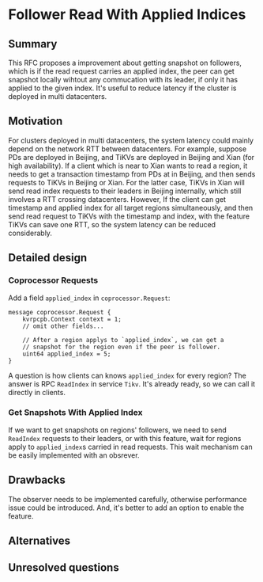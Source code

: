 # Follower Read With Applied Indices

## Summary

This RFC proposes a improvement about getting snapshot on followers, which is
if the read request carries an applied index, the peer can get snapshot locally
wihtout any commucation with its leader, if only it has applied to the given
index. It's useful to reduce latency if the cluster is deployed in multi
datacenters.

## Motivation

For clusters deployed in multi datacenters, the system latency could mainly
depend on the network RTT between datacenters. For example, suppose PDs are
deployed in Beijing, and TiKVs are deployed in Beijing and Xian (for high
availability). If a client which is near to Xian wants to read a region, it
needs to get a transaction timestamp from PDs at in Beijing, and then sends
requests to TiKVs in Beijing or Xian. For the latter case, TiKVs in Xian will
send read index requests to their leaders in Beijing internally, which still
involves a RTT crossing datacenters. However, If the client can get timestamp
and applied index for all target regions simultaneously, and then send read
request to TiKVs with the timestamp and index, with the feature TiKVs can save
one RTT, so the system latency can be reduced considerably.

## Detailed design

### Coprocessor Requests 

Add a field `applied_index` in `coprocessor.Request`:

```
message coprocessor.Request {
    kvrpcpb.Context context = 1;
    // omit other fields...

    // After a region applys to `applied_index`, we can get a
    // snapshot for the region even if the peer is follower.
    uint64 applied_index = 5;
}
```

A question is how clients can knows `applied_index` for every region? The
answer is RPC `ReadIndex` in service `Tikv`. It's already ready, so we can
call it directly in clients.

### Get Snapshots With Applied Index

If we want to get snapshots on regions' followers, we need to send `ReadIndex`
requests to their leaders, or with this feature, wait for regions apply to
`applied_index`s carried in read requests. This wait mechanism can be easily
implemented with an obsrever.

## Drawbacks

The observer needs to be implemented carefully, otherwise performance issue
could be introduced. And, it's better to add an option to enable the feature.

## Alternatives

## Unresolved questions
